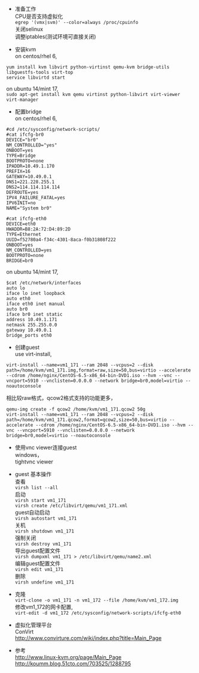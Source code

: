 * 准备工作  
CPU是否支持虚拟化  
```egrep '(vmx|svm)' --color=always /proc/cpuinfo```  
关闭selinux  
调整iptables(测试环境可直接关闭)  

* 安装kvm  
on centos/rhel 6,  
```	
yum install kvm libvirt python-virtinst qemu-kvm bridge-utils libguestfs-tools virt-top  
service libvirtd start  
```  
on ubuntu 14/mint 17,  
```sudo apt-get install kvm qemu virtinst python-libvirt virt-viewer virt-manager```  

* 配置bridge  
on centos/rhel 6,  
```
#cd /etc/sysconfig/network-scripts/
#cat ifcfg-br0 
DEVICE="br0"
NM_CONTROLLED="yes"
ONBOOT=yes
TYPE=Bridge
BOOTPROTO=none
IPADDR=10.49.1.170
PREFIX=16
GATEWAY=10.49.0.1
DNS1=221.228.255.1
DNS2=114.114.114.114
DEFROUTE=yes
IPV4_FAILURE_FATAL=yes
IPV6INIT=no
NAME="System br0"

#cat ifcfg-eth0
DEVICE=eth0
HWADDR=B8:2A:72:D4:89:2D
TYPE=Ethernet
UUID=f52780a4-f34c-4301-8aca-f0b31808f222
ONBOOT=yes
NM_CONTROLLED=yes
BOOTPROTO=none
BRIDGE=br0
```
on ubuntu 14/mint 17,   
```
$cat /etc/network/interfaces
auto lo
iface lo inet loopback
auto eth0
iface eth0 inet manual
auto br0
iface br0 inet static
address 10.49.1.171
netmask 255.255.0.0
gateway 10.49.0.1
bridge_ports eth0

```   

* 创建guest  
use virt-install,  
```
virt-install --name=vm1_171 --ram 2048 --vcpus=2 --disk path=/home/kvm/vm1_171.img,format=raw,size=50,bus=virtio --accelerate --cdrom /home/nginx/CentOS-6.5-x86_64-bin-DVD1.iso --hvm --vnc --vncport=5910 --vnclisten=0.0.0.0 --network bridge=br0,model=virtio --noautoconsole
```  
相比较raw格式，qcow2格式支持的功能更多，  
```
qemu-img create -f qcow2 /home/kvm/vm1_171.qcow2 50g
virt-install --name=vm1_171 --ram 2048 --vcpus=2 --disk path=/home/kvm/vm1_171.qcow2,format=qcow2,size=50,bus=virtio --accelerate --cdrom /home/nginx/CentOS-6.5-x86_64-bin-DVD1.iso --hvm --vnc --vncport=5910 --vnclisten=0.0.0.0 --network bridge=br0,model=virtio --noautoconsole
```

* 使用vnc viewer连接guest  
windows，  
  tightvnc viewer  

* guest 基本操作    
查看    
```virsh list --all```    
启动  
```virsh start vm1_171```    
```virsh create /etc/libvirt/qemu/vm1_171.xml```    
guest自动启动    
```virsh autostart vm1_171```  
关机  
```virsh shutdown vm1_171```  
强制关闭  
```virsh destroy vm1_171```  
导出guest配置文件  
```virsh dumpxml vm1_171 > /etc/libvirt/qemu/name2.xml ```  
编辑guest配置文件  
```virsh edit vm1_171```  
删除  
```virsh undefine vm1_171```  

* 克隆  
```virt-clone -o vm1_171 -n vm1_172 --file /home/kvm/vm1_172.img```  
修改vm1_172的网卡配置,  
```virt-edit -d vm1_172 /etc/sysconfig/network-scripts/ifcfg-eth0```  

* 虚拟化管理平台  
ConVirt  
http://www.convirture.com/wiki/index.php?title=Main_Page  

* 参考  
http://www.linux-kvm.org/page/Main_Page  
http://koumm.blog.51cto.com/703525/1288795  
